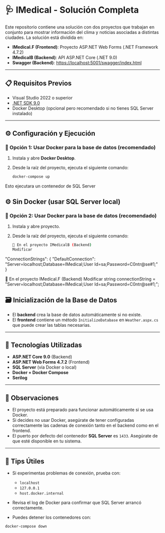 # 🩺 IMedical - Solución Completa

Este repositorio contiene una solución con dos proyectos que trabajan en conjunto para mostrar información del clima y noticias asociadas a distintas ciudades. La solución está dividida en:

- **IMedical.F (Frontend)**: Proyecto ASP.NET Web Forms (.NET Framework 4.7.2)
- **IMedicalB (Backend)**: API ASP.NET Core (.NET 9.0)
- **Swagger (Backend)**: [https://localhost:5001/swagger/index.html](https://localhost:5001/swagger/index.html)
---

## 📋 Requisitos Previos

- Visual Studio 2022 o superior
- [.NET SDK 9.0](https://dotnet.microsoft.com/en-us/download/dotnet/9.0)
- Docker Desktop (opcional pero recomendado si no tienes SQL Server instalado)
---

## ⚙️ Configuración y Ejecución

### 🔁 Opción 1: Usar Docker para la base de datos (recomendado)

1. Instala y abre **Docker Desktop**.
2. Desde la raíz del proyecto, ejecuta el siguiente comando:

   ```bash
   docker-compose up

Esto ejecutara un contenedor de SQL Server

## ⚙️ Sin Docker (usar SQL Server local)
### 🔁 Opción 2: Usar Docker para la base de datos (recomendado)

1. Instala y abre proyecto.
2. Desde la raíz del proyecto, ejecuta el siguiente comando:

   ```bash
   🔧 En el proyecto IMedicalB (Backend)
   Modificar

"ConnectionStrings": {
  "DefaultConnection": "Server=localhost;Database=IMedical;User Id=sa;Password=C0ntr@se#1;"
}       

 
   🔧 En el proyecto IMedical.F (Backend)
   Modificar string connectionString = "Server=localhost;Database=IMedical;User Id=sa;Password=C0ntr@se#1;";



   ## 🗃️ Inicialización de la Base de Datos

- El **backend** crea la base de datos automáticamente si no existe.
- El **frontend** contiene un método `InitializeDatabase` en `Weather.aspx.cs` que puede crear las tablas necesarias.

---

## 🧰 Tecnologías Utilizadas

- **ASP.NET Core 9.0** (Backend)
- **ASP.NET Web Forms 4.7.2** (Frontend)
- **SQL Server** (vía Docker o local)
- **Docker + Docker Compose**
- **Serilog**

---

## 🧪 Observaciones

- El proyecto está preparado para funcionar automáticamente si se usa Docker.
- Si decides no usar Docker, asegúrate de tener configuradas correctamente las cadenas de conexión tanto en el backend como en el frontend.
- El puerto por defecto del contenedor **SQL Server** es `1433`. Asegúrate de que esté disponible en tu sistema.

---

## 🧠 Tips Útiles

- Si experimentas problemas de conexión, prueba con:
  - `localhost`
  - `127.0.0.1`
  - `host.docker.internal`
  
- Revisa el log de Docker para confirmar que SQL Server arrancó correctamente.
- Puedes detener los contenedores con:

```bash
docker-compose down            
        
